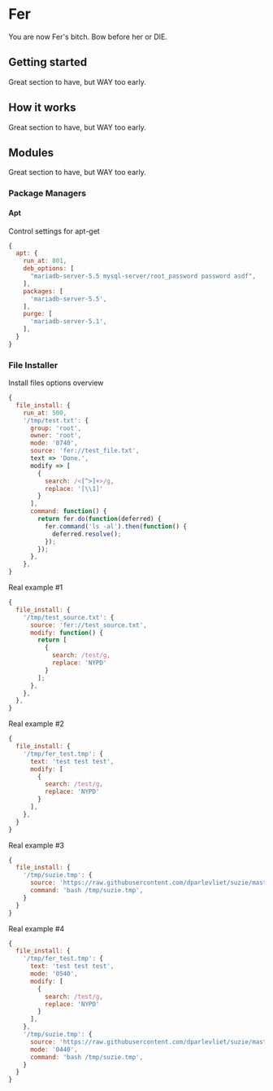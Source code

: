 Fer
===

You are now Fer's bitch. Bow before her or DIE.


Getting started
---------------

Great section to have, but WAY too early.


How it works
------------

Great section to have, but WAY too early.

Modules
-------

Great section to have, but WAY too early.

### Package Managers

#### Apt

Control settings for apt-get

``` javascript
{
  apt: {
    run_at: 801,
    deb_options: [
      "mariadb-server-5.5 mysql-server/root_password password asdf",
    ],
    packages: [
      'mariadb-server-5.5',
    ],
    purge: [
      'mariadb-server-5.1',
    ],
  }
}
```

### File Installer

Install files options overview

``` javascript
{
  file_install: {
    run_at: 500,
    '/tmp/test.txt': {
      group: 'root',
      owner: 'root',
      mode: '0740',
      source: 'fer://test_file.txt',
      text => 'Done.',
      modify => [
        {
          search: /<[^>]+>/g,
          replace: '[\\1]'
        }
      ],
      command: function() {
        return fer.do(function(deferred) {
          fer.command('ls -al').then(function() {
            deferred.resolve();
          });
        });
      },
    },
}
```

Real example #1

``` javascript
{
  file_install: {
    '/tmp/test_source.txt': {
      source: 'fer://test_source.txt',
      modify: function() {
        return [
          {
            search: /test/g,
            replace: 'NYPD'
          }
        ];
      },
    },
  },
}
```

Real example #2

``` javascript
{
  file_install: {
    '/tmp/fer_test.tmp': {
      text: 'test test test',
      modify: [
        {
          search: /test/g,
          replace: 'NYPD'
        }
      ],
    },
  }
}
```

Real example #3

``` javascript
{
  file_install: {
    '/tmp/suzie.tmp': {
      source: 'https://raw.githubusercontent.com/dparlevliet/suzie/master/install.sh',
      command: 'bash /tmp/suzie.tmp',
    }
  }
}
```

Real example #4

``` javascript
{
  file_install: {
    '/tmp/fer_test.tmp': {
      text: 'test test test',
      mode: '0540',
      modify: [
        {
          search: /test/g,
          replace: 'NYPD'
        }
      ],
    },
    '/tmp/suzie.tmp': {
      source: 'https://raw.githubusercontent.com/dparlevliet/suzie/master/install.sh',
      mode: '0440',
      command: 'bash /tmp/suzie.tmp',
    }
  }
}
```